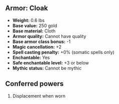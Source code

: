 ## Armor: Cloak

- **Weight:** 0.6 lbs
- **Base value:** 250 gold
- **Base material:** Cloth
- **Armor quality:** Cannot have quality
- **Base armor class bonus:** -1
- **Magic cancellation:** +2
- **Spell casting penalty:** +0% (somatic spells only)
- **Enchantable:** Yes
- **Safe enchantable level:** +3 or below
- **Mythic status:** Cannot be mythic

## Conferred powers

1. Displacement when worn
